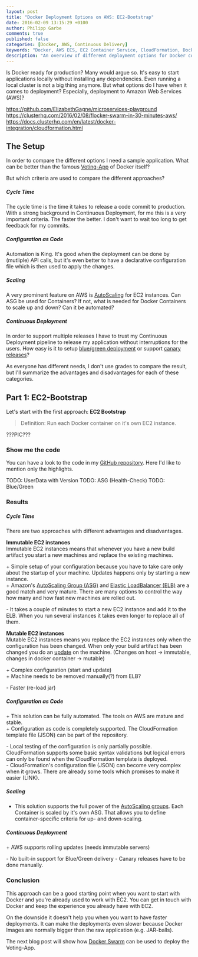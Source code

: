 ```yaml
---
layout: post
title: "Docker Deployment Options on AWS: EC2-Bootstrap"
date: 2016-02-09 13:15:29 +0100
author: Philipp Garbe
comments: true
published: false
categories: [Docker, AWS, Continuous Delivery]
keywords: "Docker, AWS ECS, EC2 Container Service, CloudFormation, Docker Compose"
description: "An overview of different deployment options for Docker containers on AWS"
---
```


Is Docker ready for production? Many would argue so. It's easy to start applications locally without installing any dependencies. Even running a local cluster is not a big thing anymore. But what options do I have when it comes to deployment? Especially, deployment to Amazon Web Services (AWS)?


https://github.com/ElizabethGagne/microservices-playground
https://clusterhq.com/2016/02/08/flocker-swarm-in-30-minutes-aws/
https://docs.clusterhq.com/en/latest/docker-integration/cloudformation.html

## The Setup
In order to compare the different options I need a sample application. What can be better than the famous [Voting-App](https://github.com/docker/example-voting-app) of Docker itself?

But which criteria are used to compare the different approaches?

##### Cycle Time
The cycle time is the time it takes to release a code commit to production. With a strong background in Continuous Deployment, for me this is a very important criteria. The faster the better. I don't want to wait too long to get feedback for my commits.

##### Configuration as Code
Automation is King. It's good when the deployment can be done by (mutliple) API calls, but it's even better to have a declarative configuration file which is then used to apply the changes.

##### Scaling
A very prominent feature on AWS is [AutoScaling](LINK) for EC2 instances. Can ASG be used for Containers? If not, what is needed for Docker Containers to scale up and down? Can it be automated?

##### Continuous Deployment
In order to support multiple releases I have to trust my Continuous Deployment pipeline to release my application without interruptions for the users. How easy is it to setup [blue/green deployment](LINK) or support [canary releases](LINK)?

As everyone has different needs, I don't use grades to compare the result, but I'll summarize the advantages and disadvantages for each of these categories.

## Part 1: EC2-Bootstrap

Let's start with the first approach: __EC2 Bootstrap__

> Definition: Run each Docker container on it's own EC2 instance.

???PIC???

### Show me the code
You can have a look to the code in my [GitHub repository](https://github.com/pgarbe/docker-cloud-deployment/blob/master/ec2-bootstrap). Here I'd like to mention only the highlights.

TODO: UserData with Version
TODO: ASG (Health-Check)
TODO: Blue/Green


### Results

##### Cycle Time
There are two approaches with different advantages and disadvantages.

__Immutable EC2 instances__   
Immutable EC2 instances means that whenever you have a new build artifact you start a new machines and replace the existing machines.

\+ Simple setup of your configuration because you have to take care only about the startup of your machine. Updates happens only by starting a new instance.  
\+ Amazon's [AutoScaling Group (ASG)](LINK) and [Elastic LoadBalancer (ELB)](LINK) are a good match and very mature. There are many options to control the way how many and how fast new machines are rolled out.

\- It takes a couple of minutes to start a new EC2 instance and add it to the ELB. When you run several instances it takes even longer to replace all of them.


__Mutable EC2 instances__   
Mutable EC2 instances means you replace the EC2 instances only when the configuration has been changed. When only your build artifact has been changed you do an [update](LINK) on the machine.
(Changes on host -> immutable, changes in docker container -> mutable)

\+ Complex configuration (start and update)  
\+ Machine needs to be removed manually(?) from ELB?

\- Faster (re-load jar)


##### Configuration as Code
\+ This solution can be fully automated. The tools on AWS are mature and stable.  
\+ Configuration as code is completely supported. The CloudFormation template file (JSON) can be part of the repository.  

\- Local testing of the configuration is only partially possible. CloudFormation supports some basic syntax validations but logical errors can only be found when the CloudFormation template is deployed.  
\- CloudFormation's configuration file (JSON) can become very complex when it grows. There are already some tools which promises to make it easier (LINK).

##### Scaling
+ This solution supports the full power of the [AutoScaling groups](LINK). Each Container is scaled by it's own ASG. That allows you to define container-specific criteria for up- and down-scaling.

##### Continuous Deployment
\+ AWS supports rolling updates (needs immutable servers)

\- No built-in support for Blue/Green delivery
\- Canary releases have to be done manually.


### Conclusion
This approach can be a good starting point when you want to start with Docker and you're already used to work with EC2. You can get in touch with Docker and keep the experience you already have with EC2.

On the downside it doesn't help you when you want to have faster deployments. It can make the deployments even slower because Docker Images are normally bigger than the raw application (e.g. JAR-balls).

The next blog post will show how [Docker Swarm]() can be used to deploy the Voting-App.
